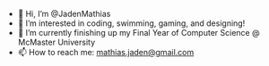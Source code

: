 - 👋 Hi, I’m @JadenMathias
- 👀 I’m interested in coding, swimming, gaming, and designing!
- 🌱 I’m currently finishing up my Final Year of Computer Science @ McMaster University
- 📫 How to reach me: mathias.jaden@gmail.com

<!---
JadenMathias/JadenMathias is a ✨ special ✨ repository because its `README.md` (this file) appears on your GitHub profile.
You can click the Preview link to take a look at your changes.
--->
